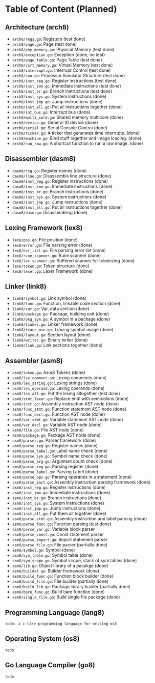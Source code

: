 # Table of Content (Planned)

## Architecture (arch8)

- `arch8/regs.go`: Registers (test done)
- `arch8/page.go`: Page (test done)
- `arch8/phy_memory.go`: Physical Memory (test done)
- `arch8/exception.go`: Exception (done, no test)
- `arch8/page_table.go`: Page Table (test done)
- `arch8/virt_memory.go`: Virtual Memory (test done)
- `arch8/interrupt.go`: Interrupt Control (test done)
- `arch8/cpu.go`: Processor Simulator Structure (test done)
- `arch8/inst_reg.go`: Register instructions (test done)
- `arch8/inst_imm.go`: Immediate instructions (test done)
- `arch8/inst_br.go`: Branch instructions (test done)
- `arch8/inst_sys.go`: System instructions (done)
- `arch8/inst_jmp.go`: Jump instructions (done)
- `arch8/inst_all.go`: Put all instructions together (done)
- `arch8/int_bus.go`: Interrupt bus (done)
- `arch8/multi_core.go`: Shared memory multicore (done)
- `arch8/device.go`: General IO device (done)
- `arch8/serial.go`: Serial Console Control (done)
- `arch8/ticker.go`: A ticker that generates time interrupts. (done)
- `arch8/machine.go`: Bind stuff together and image loading. (done)
- `arch8/run_raw.go`: A shortcut function to run a raw image. (done)

## Disassembler (dasm8)

- `dasm8/reg.go`: Register names (done)
- `dasm8/line.go`: Disassemble line structure (done)
- `dasm8/inst_reg.go`: Register instructions (done)
- `dasm8/inst_imm.go`: Immediate instructions (done)
- `dasm8/inst_br.go`: Branch instructions (done)
- `dasm8/inst_sys.go`: System instructions (done)
- `dasm8/inst_jmp.go`: Jump instructions (done)
- `dasm8/inst_all.go`: Put all instructions together (done)
- `dasm8/dasm.go`: Disassembling (done)

## Lexing Framework (lex8)

- `lex8/pos.go`: File position (done)
- `lex8/error.go`: File parsing error (done)
- `lex8/err_list.go`: File parsing error list (done)
- `lex8/rune_scanner.go`: Rune scanner (done)
- `lex8/lex_scanner.go`: Buffered scanner for tokenizing (done)
- `lex8/token.go`: Token structure (done)
- `lex8/lexer.go`: Lexer Framework (done)

## Linker (link8)

- `link8/symbol.go`: Link symbol (done)
- `link8/func.go`: Function, linkable code section (done)
- `link8/var.go`: Var, data section (done)
- `link8/package.go`: Package, building unit (done)
- `link8/pkg_sym.go`: A symbol in a package (done)
- `link8/linker.go`: Linker framework (done)
- `link8/trace_use.go`: Tracing symbol usage (done)
- `link8/layout.go`: Section layout (done)
- `link8/writer.go`: Binary writer (done)
- `link8/link.go`: Link sections together (done)

## Assembler (asm8)

- `asm8/token.go`: Asm8 Tokens (done)
- `asm8/lex_comment.go`: Lexing comments (done)
- `asm8/lex_string.go`: Lexing strings (done)
- `asm8/lex_operand.go`: Lexing operands (done)
- `asm8/lex_all.go`: Put the lexing altogether (test done)
- `asm8/stmt_lexer.go`: Replace endl with semicolons (done)
- `asm8/inst.go`: Assembly instruction AST node (done)
- `asm8/func_stmt.go`: Function statement AST node (done)
- `asm8/func_decl.go`: Function AST node (done)
- `asm8/var_stmt.go`: Variable statement AST node (done)
- `asm8/var_decl.go`: Variable AST node (done)
- `asm8/file.go`: File AST node (done)
- `asm8/package.go`: Package AST node (done)
- `asm8/parser.go`: Parser framework (done)
- `asm8/parse_reg.go`: Register names (done)
- `asm8/parse_label.go`: Label name check (done)
- `asm8/parse_sym.go`: Symbol name check (done)
- `asm8/parse_arg.go`: Argument count check (done)
- `ams8/parse_reg.go`: Parsing register (done)
- `asm8/parse_label.go`: Parsing Label (done)
- `asm8/parse_ops.go`: Parsing operands in a statement (done)
- `asm8/parse_inst.go`: Assembly instruction parsing framework (done)
- `asm8/inst_reg.go`: Register instructions (done)
- `asm8/inst_imm.go`: Immediate instructions (done)
- `asm8/inst_br.go`: Branch instructions (done)
- `asm8/inst_sys.go`: System instructions (done)
- `asm8/inst_jmp.go`: Jump instructions (done)
- `asm8/inst_all.go`: Put them all together (done)
- `asm8/parse_stmt.go`: Assembly instruction and label parsing (done)
- `asm8/parse_func.go`: Function parsing (test done)
- `asm8/parse_var.go`: Variable block parser
- `asm8/parse_const.go`: Const statement parser
- `asm8/parse_import.go`: Import statement parser
- `asm8/parse_file.go`: File parser (partially done)
- `asm8/symbol.go`: Symbol (done)
- `asm8/sym_table.go`: Symbol table (done)
- `asm8/sym_scope.go`: Symbol scope, stack of sym tables (done)
- `asm8/lib.go`: Object library of a pacakge (done)
- `asm8/builder.go`: Builder framework (done)
- `asm8/build_func.go`: Function block builder (done)
- `asm8/build_file.go`: File builder (partially done)
- `asm8/build_lib.go`: Package library builder (partially done)
- `asm8/bare_func.go`: Build bare function (done)
- `asm8/single_file.go`: Build single file package (done)

## Programming Language (lang8)

`todo: a c-like programming language for writing os8`

## Operating System (os8)

`todo`

## Go Language Compiler (go8)

`todo`
